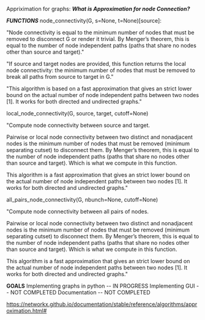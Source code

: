 Appriximation for graphs:
***What is Approximation for node Connection?***

***FUNCTIONS***
node_connectivity(G, s=None, t=None)[source]:

"Node connectivity is equal to the minimum number of nodes that must be removed to disconnect G or render it trivial. By Menger’s theorem, this is equal to the number of node independent paths (paths that share no nodes other than source and target)."

"If source and target nodes are provided, this function returns the local node connectivity: the minimum number of nodes that must be removed to break all paths from source to target in G."

"This algorithm is based on a fast approximation that gives an strict lower bound on the actual number of node independent paths between two nodes [1]. It works for both directed and undirected graphs."

local_node_connectivity(G, source, target, cutoff=None)

"Compute node connectivity between source and target.

Pairwise or local node connectivity between two distinct and nonadjacent nodes is the minimum number of nodes that must be removed (minimum separating cutset) to disconnect them. By Menger’s theorem, this is equal to the number of node independent paths (paths that share no nodes other than source and target). Which is what we compute in this function.

This algorithm is a fast approximation that gives an strict lower bound on the actual number of node independent paths between two nodes [1]. It works for both directed and undirected graphs."

all_pairs_node_connectivity(G, nbunch=None, cutoff=None)

"Compute node connectivity between all pairs of nodes.

Pairwise or local node connectivity between two distinct and nonadjacent nodes is the minimum number of nodes that must be removed (minimum separating cutset) to disconnect them. By Menger’s theorem, this is equal to the number of node independent paths (paths that share no nodes other than source and target). Which is what we compute in this function.

This algorithm is a fast approximation that gives an strict lower bound on the actual number of node independent paths between two nodes [1]. It works for both directed and undirected graphs."

**GOALS**
Implementing graphs in python -- IN PROGRESS
Implementing GUI -- NOT COMPLETED 
Documentation -- NOT COMPLETED

https://networkx.github.io/documentation/stable/reference/algorithms/approximation.html#


